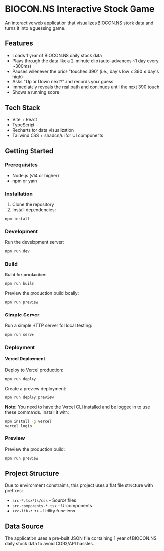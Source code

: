 # BIOCON.NS Interactive Stock Game

An interactive web application that visualizes BIOCON.NS stock data and turns it into a guessing game.

## Features

- Loads 1 year of BIOCON.NS daily stock data
- Plays through the data like a 2-minute clip (auto-advances ~1 day every ~300ms)
- Pauses whenever the price "touches 390" (i.e., day's low ≤ 390 ≤ day's high)
- Asks "Up or Down next?" and records your guess
- Immediately reveals the real path and continues until the next 390 touch
- Shows a running score

## Tech Stack

- Vite + React
- TypeScript
- Recharts for data visualization
- Tailwind CSS + shadcn/ui for UI components

## Getting Started

### Prerequisites

- Node.js (v14 or higher)
- npm or yarn

### Installation

1. Clone the repository
2. Install dependencies:

```bash
npm install
```

### Development

Run the development server:

```bash
npm run dev
```

### Build

Build for production:

```bash
npm run build
```

Preview the production build locally:

```bash
npm run preview
```

### Simple Server

Run a simple HTTP server for local testing:

```bash
npm run serve
```

### Deployment

#### Vercel Deployment

Deploy to Vercel production:

```bash
npm run deploy
```

Create a preview deployment:

```bash
npm run deploy:preview
```

**Note:** You need to have the Vercel CLI installed and be logged in to use these commands. Install it with:

```bash
npm install -g vercel
vercel login
```

### Preview

Preview the production build:

```bash
npm run preview
```

## Project Structure

Due to environment constraints, this project uses a flat file structure with prefixes:

- `src-*.tsx/ts/css` - Source files
- `src-components-*.tsx` - UI components
- `src-lib-*.ts` - Utility functions

## Data Source

The application uses a pre-built JSON file containing 1 year of BIOCON.NS daily stock data to avoid CORS/API hassles.
